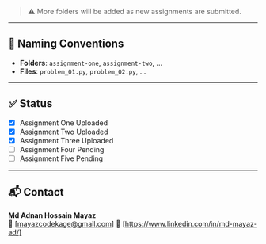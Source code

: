 > ⚠️ More folders will be added as new assignments are submitted.

---

## 📌 Naming Conventions

- **Folders**: `assignment-one`, `assignment-two`, ...
- **Files**: `problem_01.py`, `problem_02.py`, ...

---

## ✅ Status

- [x] Assignment One Uploaded
- [x] Assignment Two Uploaded
- [x] Assignment Three Uploaded
- [ ] Assignment Four Pending
- [ ] Assignment Five Pending

---

## 📬 Contact

**Md Adnan Hossain Mayaz**  
📧 [mayazcodekage@gmail.com]
🔗 [https://www.linkedin.com/in/md-mayaz-ad/]

